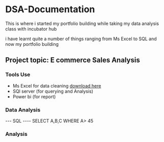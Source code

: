 # DSA-Documentation

This is where i started my portfolio building while taking my data analysis class with incubator hub 

i have learnt quite a number of things ranging from Ms Excel to SQL and now my portfolio building 

## Project topic: E commerce Sales Analysis
### Tools Use
- Ms Excel for data cleaning [download here](https://www.microsoft.com)
- SQl server (for querying and Analysis)
- Power bi (for report)


### Data Analysis
--- SQL ----
SELECT A,B,C
WHERE A> 45

### Analysis


